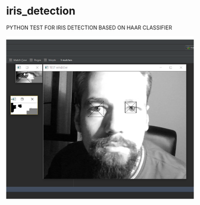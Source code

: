 # iris_detection

PYTHON TEST FOR IRIS DETECTION BASED ON HAAR CLASSIFIER

![image](https://github.com/mike88macedon/iris_detection/blob/master/iris%20detection.png)
